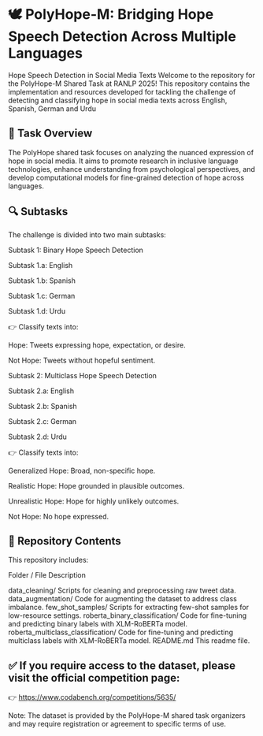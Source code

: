 # 🕊️ PolyHope-M: Bridging Hope Speech Detection Across Multiple Languages
Hope Speech Detection in Social Media Texts 
Welcome to the repository for the PolyHope-M Shared Task at RANLP 2025! This repository contains the implementation and resources developed for tackling the challenge of detecting and classifying hope in social media texts across English, Spanish, German and Urdu

## 🌟 Task Overview
The PolyHope shared task focuses on analyzing the nuanced expression of hope in social media. It aims to promote research in inclusive language technologies, enhance understanding from psychological perspectives, and develop computational models for fine-grained detection of hope across languages.

## 🔍 Subtasks
The challenge is divided into two main subtasks:

Subtask 1: Binary Hope Speech Detection 

Subtask 1.a: English

Subtask 1.b: Spanish 

Subtask 1.c: German

Subtask 1.d: Urdu

👉 Classify texts into:

Hope: Tweets expressing hope, expectation, or desire.

Not Hope: Tweets without hopeful sentiment.

Subtask 2: Multiclass Hope Speech Detection 

Subtask 2.a: English

Subtask 2.b: Spanish 

Subtask 2.c: German

Subtask 2.d: Urdu

👉 Classify texts into:

Generalized Hope: Broad, non-specific hope.

Realistic Hope: Hope grounded in plausible outcomes.

Unrealistic Hope: Hope for highly unlikely outcomes.

Not Hope: No hope expressed.

## 📂 Repository Contents
This repository includes:

Folder / File Description

data_cleaning/ Scripts for cleaning and preprocessing raw tweet data.
data_augmentation/ Code for augmenting the dataset to address class imbalance.
few_shot_samples/ Scripts for extracting few-shot samples for low-resource settings.
roberta_binary_classification/ Code for fine-tuning and predicting binary labels with XLM-RoBERTa model.
roberta_multiclass_classification/ Code for fine-tuning and predicting multiclass labels with XLM-RoBERTa model.
README.md This readme file.

## ✅ If you require access to the dataset, please visit the official competition page: 
👉 https://www.codabench.org/competitions/5635/

Note: The dataset is provided by the PolyHope-M shared task organizers and may require registration or agreement to specific terms of use.
